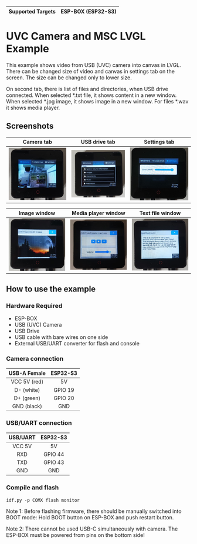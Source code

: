 | Supported Targets | ESP-BOX (ESP32-S3) |
| ----------------- | ------------------ |

# UVC Camera and MSC LVGL Example

This example shows video from USB (UVC) camera into canvas in LVGL. There can be changed size of video and canvas in settings tab on the screen. The size can be changed only to lower size. 

On second tab, there is list of files and directories, when USB drive connected. When selected *.txt file, it shows content in a new window. When selected *.jpg image, it shows image in a new window. For files *.wav it shows media player.

## Screenshots

|  Camera tab  | USB drive tab | Settings tab |
| :----------: | :-----------: | :----------: |
| ![Camera tab](/assets/images/camera_tab.jpg) | ![USB drive tab](/assets/images/files_tab.jpg) | ![USB drive tab](/assets/images/settings_tab.jpg) |

|  Image window  |   Media player window | Text file window |
| :------------: | :-------------------: | :--------------: |
| ![Camera tab](/assets/images/image_window.jpg) | ![USB drive tab](/assets/images/media_player.jpg) | ![USB drive tab](/assets/images/text_file.jpg) |

## How to use the example

### Hardware Required

* ESP-BOX
* USB (UVC) Camera
* USB Drive
* USB cable with bare wires on one side
* External USB/UART converter for flash and console

### Camera connection

|  USB-A Female  |   ESP32-S3 |
| :------------: | :--------: |
|   VCC 5V (red) |     5V     |
|   D- (white)   |   GPIO 19  |
|   D+ (green)   |   GPIO 20  |
|   GND (black)  |     GND    |

### USB/UART connection

|    USB/UART    |   ESP32-S3 |
| :------------: | :--------: |
|   VCC 5V       |     5V     |
|     RXD        |   GPIO 44  |
|     TXD        |   GPIO 43  |
|     GND        |     GND    |


### Compile and flash

```
idf.py -p COMX flash monitor
```

Note 1: Before flashing firmware, there should be manually switched into BOOT mode: Hold BOOT button on ESP-BOX and push restart button. 

Note 2: There cannot be used USB-C simultaneously with camera. The ESP-BOX must be powered from pins on the bottom side!
